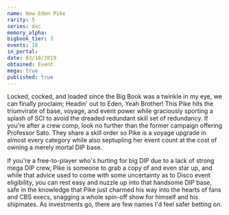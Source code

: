 ```yaml
---
name: New Eden Pike
rarity: 5
series: dsc
memory_alpha:
bigbook_tier: 3
events: 18
in_portal:
date: 03/10/2019
obtained: Event
mega: true
published: true
---
```


Locked, cocked, and loaded since the Big Book was a twinkle in my eye, we can finally proclaim; Headin' out to Eden, Yeah Brother! This Pike hits the triumvirate of base, voyage, and event power while graciously sporting a splash of SCI to avoid the dreaded redundant skill set of redundancy. If you're after a crew comp, look no further than the former campaign offering Professor Sato. They share a skill order so Pike is a voyage upgrade in almost every category while also septupling her event count at the cost of owning a merely mortal DIP base.

If you're a free-to-player who's hurting for big DIP due to a lack of strong mega DIP crew, Pike is someone to grab a copy of and even star up, and while that advice used to come with some uncertainty as to Disco event eligibility, you can rest easy and nuzzle up into that handsome DIP base, safe in the knowledge that Pike just charmed his way into the hearts of fans and CBS execs, snagging a whole spin-off show for himself and his shipmates. As investments go, there are few names I'd feel safer betting on.
